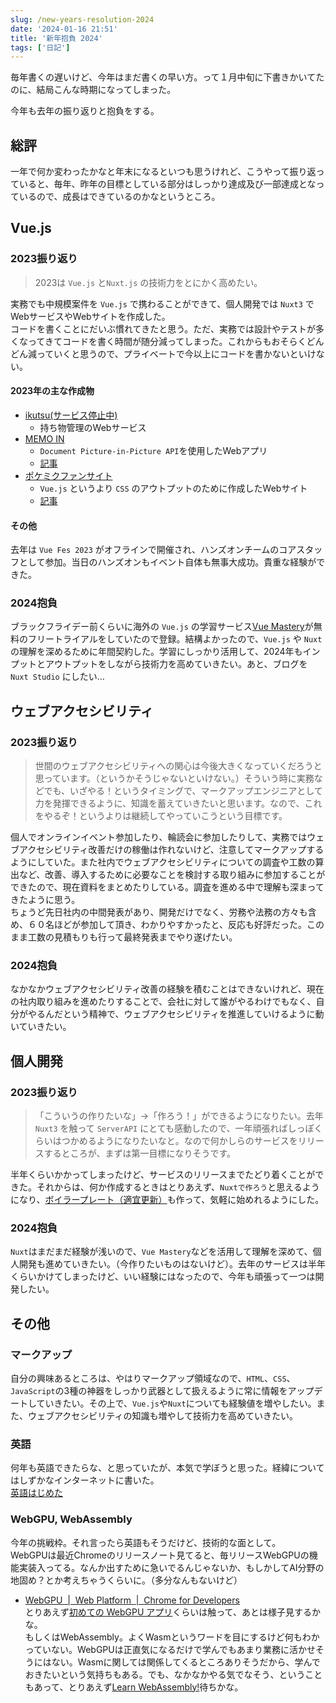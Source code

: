 ```yaml
---
slug: /new-years-resolution-2024
date: '2024-01-16 21:51'
title: '新年抱負 2024'
tags: ['日記']
---
```

毎年書くの遅いけど、今年はまだ書くの早い方。って１月中旬に下書きかいてたのに、結局こんな時期になってしまった。

今年も去年の振り返りと抱負をする。

## 総評

一年で何か変わったかなと年末になるといつも思うけれど、こうやって振り返っていると、毎年、昨年の目標としている部分はしっかり達成及び一部達成となっているので、成長はできているのかなというところ。

## Vue.js

### 2023振り返り

> 2023は `Vue.js` と`Nuxt.js` の技術力をとにかく高めたい。

実務でも中規模案件を `Vue.js` で携わることができて、個人開発では `Nuxt3` でWebサービスやWebサイトを作成した。  
コードを書くことにだいぶ慣れてきたと思う。ただ、実務では設計やテストが多くなってきてコードを書く時間が随分減ってしまった。これからもおそらくどんどん減っていくと思うので、プライベートで今以上にコードを書かないといけない。

#### 2023年の主な作成物
- [ikutsu(サービス停止中)](https://www.ikutsu.icu/)
  - 持ち物管理のWebサービス
- [MEMO IN](https://memo-in.vercel.app/)
  - `Document Picture-in-Picture API`を使用したWebアプリ
  - [記事](/document-picture-in-picture)
- [ポケミクファンサイト](https://pokemiku-fun-site.pages.dev/)
  - `Vue.js` というより `CSS` のアウトプットのために作成したWebサイト
  - [記事](/css2023)

#### その他
去年は `Vue Fes 2023` がオフラインで開催され、ハンズオンチームのコアスタッフとして参加。当日のハンズオンもイベント自体も無事大成功。貴重な経験ができた。

### 2024抱負

ブラックフライデー前くらいに海外の `Vue.js` の学習サービス[Vue Mastery](https://www.vuemastery.com/)が無料のフリートライアルをしていたので登録。結構よかったので、`Vue.js` や `Nuxt` の理解を深めるために年間契約した。学習にしっかり活用して、2024年もインプットとアウトプットをしながら技術力を高めていきたい。あと、ブログを `Nuxt Studio` にしたい…

## ウェブアクセシビリティ

### 2023振り返り
> 世間のウェブアクセシビリティへの関心は今後大きくなっていくだろうと思っています。（というかそうじゃないといけない。）そういう時に実務などでも、いざやる！というタイミングで、マークアップエンジニアとして力を発揮できるように、知識を蓄えていきたいと思います。なので、これをやるぞ！というよりは継続してやっていこうという目標です。

個人でオンラインイベント参加したり、輪読会に参加したりして、実務ではウェブアクセシビリティ改善だけの稼働は作れないけど、注意してマークアップするようにしていた。また社内でウェブアクセシビリティについての調査や工数の算出など、改善、導入するために必要なことを検討する取り組みに参加することができたので、現在資料をまとめたりしている。調査を進める中で理解も深まってきたように思う。  
ちょうど先日社内の中間発表があり、開発だけでなく、労務や法務の方々も含め、６０名ほどが参加して頂き、わかりやすかったと、反応も好評だった。このまま工数の見積もりも行って最終発表までやり遂げたい。

### 2024抱負

なかなかウェブアクセシビリティ改善の経験を積むことはできないけれど、現在の社内取り組みを進めたりすることで、会社に対して誰がやるわけでもなく、自分がやるんだという精神で、ウェブアクセシビリティを推進していけるように動いていきたい。

## 個人開発

### 2023振り返り

> 「こういうの作りたいな」→「作ろう！」ができるようになりたい。去年 `Nuxt3` を触って `ServerAPI` にとても感動したので、一年頑張ればしっぽくらいはつかめるようになりたいなと。なので何かしらのサービスをリリースするところが、まずは第一目標になりそうです。

半年くらいかかってしまったけど、サービスのリリースまでたどり着くことができた。それからは、何か作成するときはとりあえず、`Nuxtで作ろう`と思えるようになり、[ボイラープレート（適宜更新）](https://github.com/totocalcio/nuxt3-boilerplate)も作って、気軽に始めれるようにした。

### 2024抱負
`Nuxt`はまだまだ経験が浅いので、`Vue Mastery`などを活用して理解を深めて、個人開発も進めていきたい。（今作りたいものはないけど）。去年のサービスは半年くらいかけてしまったけど、いい経験にはなったので、今年も頑張って一つは開発したい。

## その他

### マークアップ
自分の興味あるところは、やはりマークアップ領域なので、`HTML`、`CSS`、`JavaScript`の3種の神器をしっかり武器として扱えるように常に情報をアップデートしていきたい。その上で、`Vue.js`や`Nuxt`についても経験値を増やしたい。また、ウェブアクセシビリティの知識も増やして技術力を高めていきたい。

### 英語
何年も英語できたらな、と思っていたが、本気で学ぼうと思った。経緯についてはしずかなインターネットに書いた。  
[英語はじめた](https://sizu.me/totocalcio/posts/vnhvb77ntkn7)

### WebGPU, WebAssembly
今年の挑戦枠。それ言ったら英語もそうだけど、技術的な面として。  
WebGPUは最近Chromeのリリースノート見てると、毎リリースWebGPUの機能実装入ってる。なんか出すために急いでるんじゃないか、もしかしてAI分野の地固め？とか考えちゃうくらいに。（多分なんもないけど）  
- [WebGPU  |  Web Platform  |  Chrome for Developers](https://developer.chrome.com/docs/web-platform/webgpu?hl=ja)  
とりあえず[初めての WebGPU アプリ](https://codelabs.developers.google.com/your-first-webgpu-app?hl=ja#0)くらいは触って、あとは様子見するかな。  
もしくはWebAssembly。よくWasmというワードを目にするけど何もわかっていない。WebGPUは正直気になるだけで学んでもあまり業務に活かせそうにはない。Wasmに関しては関係してくるところありそうだから、学んでおきたいという気持ちもある。でも、なかなかやる気でなそう、ということもあって、とりあえず[Learn WebAssembly!](https://web.dev/learn?hl=ja)待ちかな。
